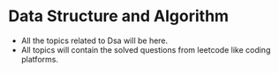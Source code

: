 # Data Structure and Algorithm
- All the topics related to Dsa will be here.
- All topics will contain the solved questions from leetcode like coding platforms.
